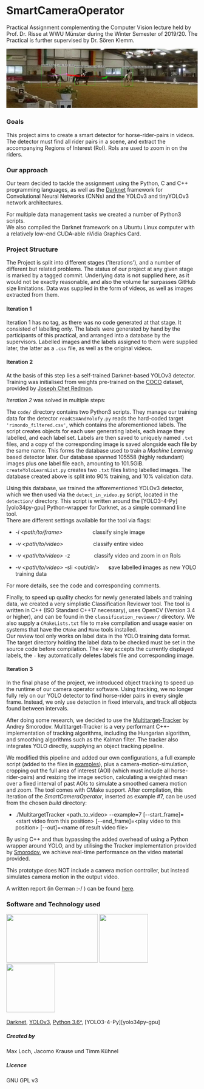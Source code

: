 # SmartCameraOperator
Practical Assignment complementing the Computer Vision lecture held by Prof. Dr. Risse at WWU Münster during the Winter Semester of 2019/20. 
The Practical is further supervised by Dr. Sören Klemm.

[<img src=./data/example_result_phase_3_multiple_horses_trajectory.png
/>](https://pjreddie.com/media/image/yologo_2.png)

### Goals
This project aims to create a smart detector for horse-rider-pairs in videos.
The detector must find all rider pairs in a scene, and extract the accompanying Regions of Interest (RoI).
RoIs are used to zoom in on the riders.

### Our approach
Our team decided to tackle the assignment using the Python, C and C++ programming languages, 
as well as the [Darknet](https://github.com/pjreddie/darknet "You only click once. ;-)") framework for Convolutional Neural Networks (CNNs)
and the YOLOv3 and tinyYOLOv3 network architectures.

For multiple data management tasks we created a number of Python3 scripts.  
We also compiled the Darknet framework on a Ubuntu Linux computer with a relatively low-end CUDA-able nVidia Graphics Card.

### Project Structure
The Project is split into different stages ('Iterations'), and a number of different but related problems.
The status of our project at any given stage is marked by a tagged commit.
Underlying data is not supplied here, as it would not be exactly reasonable, and also the volume far surpasses GitHub size limitations.
Data was supplied in the form of videos, as well as images extracted from them.


#### Iteration 1
Iteration 1 has no tag, as there was no code generated at that stage. It consisted of labelling only.
The labels were generated by hand by the participants of this practical, and arranged into a database by the supervisors.
Labelled images and the labels assigned to them were supplied later, the latter as a `.csv` file, as well as the original videos.

#### Iteration 2
At the basis of this step lies a self-trained Darknet-based YOLOv3 detector. 
Training was initialised from weights pre-trained on the [COCO](https://cocodataset.org/ "COCO") dataset, provided by [Joseph Chet Redmon](https://pjreddie.com/darknet/yolo/ "pjreddie").

*Iteration 2* was solved in multiple steps:

The `code/` directory contains two Python3 scripts. They manage our training data for the detector
`readCSVAndYolofy.py` reads the hard-coded target `'rimondo_filtered.csv'`, which contains the aforementioned labels.
The script creates objects for each user generating labels, each image they labelled, and each label set. 
Labels are then saved to uniquely named `.txt` files, and a copy of the corresponding image is saved alongside each file by the same name.
This forms the database used to train a *Machine Learning* based detector later. 
Our database spanned 105558 (highly redundant) images plus one label file each, amounting to 101.5GiB.    
`createYoloLearnList.py` creates two `.txt` files listing labelled images. 
The database created above is split into 90% training, and 10% validation data.   

Using this database, we trained the afforementioned YOLOv3 detector, which we then used via the `detect_in_video.py` script, 
located in the `detection/` directory.
This script is written around the [YOLO3-4-Py][yolo34py-gpu] Python-wrapper for Darknet, as a simple command line tool.   
There are different settings available for the tool via flags:

- *-i <path/to/frame>* &nbsp;&nbsp;&nbsp;&nbsp;&nbsp;&nbsp;&nbsp;&nbsp;&nbsp;&nbsp;&nbsp;&nbsp;&nbsp;&nbsp;&nbsp;&nbsp;&nbsp;&nbsp; classify single image

- *-v <path/to/video>* &nbsp;&nbsp;&nbsp;&nbsp;&nbsp;&nbsp;&nbsp;&nbsp;&nbsp;&nbsp;&nbsp;&nbsp;&nbsp;&nbsp;&nbsp;&nbsp;&nbsp;&nbsp; classify entire video

- *-v <path/to/video>* -z &nbsp;&nbsp;&nbsp;&nbsp;&nbsp;&nbsp;&nbsp;&nbsp;&nbsp;&nbsp;&nbsp;&nbsp;&nbsp;&nbsp; classify video and zoom in on RoIs

- *-v <path/to/video>* -sli <out/dir/> &nbsp;&nbsp;&nbsp;&nbsp; **s**ave **l**abelled **i**mages as new YOLO training data

For more details, see the code and corresponding comments.

Finally, to speed up quality checks for newly generated labels and training data, we created a very simplistic Classification Reviewer tool.
The tool is written in C++ (ISO Standard C++17 necessary), uses OpenCV (Version 3.4 or higher), and can be found in the `classification_reviewer/` directory.
We also supply a `CMakeLists.txt` file to make compilation and usage easier on systems that have the `CMake` and `Make` tools installed.    
Our review tool only works on label data in the YOLO training data format.
The target directory holding the label data to be checked must be set in the source code before compilation.
The `+` key accepts the currently displayed labels, the `-` key automatically deletes labels file and corresponding image.


#### Iteration 3
In the final phase of the project, we introduced object tracking to speed up the runtime of our camera operator software. Using tracking, we no longer fully rely on our YOLO detector to find horse-rider pairs in every single frame. Instead, we only use detection in fixed intervals, and track all objects found between intervals. 

After doing some research, we decided to use the [Multitarget-Tracker](https://github.com/Smorodov/Multitarget-tracker) by Andrey Smorodov. Multitarget-Tracker is a very performant C++-implementation of tracking algorithms, including the Hungarian algorithm, and smoothing algorithms such as the Kalman filter. The tracker also integrates YOLO directly, supplying an object tracking pipeline. 

We modified this pipeline and added our own configurations, a full example script (added to the files in [examples](https://github.com/Timmimim/Multitarget-tracker/tree/master/example)), plus a camera-motion-simulation, cropping out the full area of interest (AOI) (which must include all horse-rider-pairs) and resizing the image section, calculating a weighted mean over a fixed interval of past AOIs to simulate a smoothed camera motion and zoom. The tool comes with CMake support. After compilation, this iteration of the _SmartCameraOperator_, inserted as example #7, can be used from the chosen _build_ directory:

- ./MultitargetTracker \<path_to_video> --example=7 [--start_frame]=\<start video from this position> [--end_frame]=\<play video to this position> [--out]=\<name of result video file> 

By using C++ and thus bypassing the added overhead of using a Python wrapper around YOLO, and by utilising the Tracker implementation provided by [Smorodov](https://github.com/Smorodov), we achieve real-time performance on the video material provided.

This prototype does NOT include a camera motion controller, but instead simulates camera motion in the output video.

A written report (in German :-/ ) can be found [here](./written_report/Ausarbeitung_Praktikum_CV_Kühnel_Krause_Loch.pdf).


### Software and Technology used
[<img src=https://pjreddie.com/media/image/yologo_2.png width="241" height="128"/>](YOLO)
[<img src=https://camo.githubusercontent.com/e69d4118b20a42de4e23b9549f9a6ec6dbbb0814/687474703a2f2f706a7265646469652e636f6d2f6d656469612f66696c65732f6461726b6e65742d626c61636b2d736d616c6c2e706e67 width="128" height="128"/>](Darknet)
[<img src=https://upload.wikimedia.org/wikipedia/commons/thumb/5/53/OpenCV_Logo_with_text.png/195px-OpenCV_Logo_with_text.png width="128" height="128"/>](OpenCV)

[Darknet](https://github.com/pjreddie/darknet "Really super dark!"),
[YOLOv3](https://pjreddie.com/darknet/yolo/ "You only click once. ;-)"),
[Python 3.6^](https://www.python.org/ "Ni!!!"),
[YOLO3-4-Py][yolo34py-gpu]

##### Created by
Max Loch, Jacomo Krause und Timm Kühnel

##### Licence
GNU GPL v3

<!--
![Darknet][darknet]
![OpenCV][opencv]

[yolo]: https://pjreddie.com/media/image/yologo_2.png "You only look once."
[darknet]: https://camo.githubusercontent.com/e69d4118b20a42de4e23b9549f9a6ec6dbbb0814/687474703a2f2f706a7265646469652e636f6d2f6d656469612f66696c65732f6461726b6e65742d626c61636b2d736d616c6c2e706e67 "So dark!!"
[opencv]: https://upload.wikimedia.org/wikipedia/commons/thumb/5/53/OpenCV_Logo_with_text.png/195px-OpenCV_Logo_with_text.png "CV, but Open."
[yolo34py-gpu]: https://github.com/madhawav/YOLO3-4-Py "You only Python-wrap once. ;-)"
-->